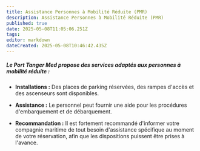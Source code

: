 ```yaml
---
title: Assistance Personnes à Mobilité Réduite (PMR)
description: Assistance Personnes à Mobilité Réduite (PMR)
published: true
date: 2025-05-08T11:05:06.251Z
tags: 
editor: markdown
dateCreated: 2025-05-08T10:46:42.435Z
---
```


##### Le Port Tanger Med propose des services adaptés aux personnes à mobilité réduite :

  *  **Installations :** Des places de parking réservées, des rampes d'accès et des ascenseurs sont disponibles.

  *  **Assistance :** Le personnel peut fournir une aide pour les procédures d'embarquement et de débarquement.

  *  **Recommandation :** Il est fortement recommandé d'informer votre compagnie maritime de tout besoin d'assistance spécifique au moment de votre réservation, afin que les dispositions puissent être prises à l'avance.